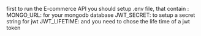 first to run the E-commerce API you should setup .env file, that contain :
MONGO_URL: for your mongodb database
JWT_SECRET: to setup a secret string for jwt 
JWT_LIFETIME: and you need to chose the life time of a jwt token 